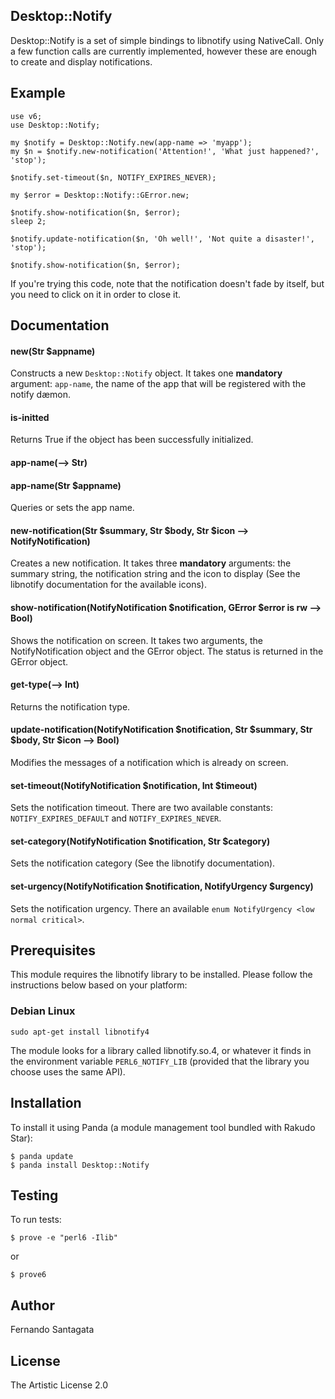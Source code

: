 ## Desktop::Notify

Desktop::Notify is a set of simple bindings to libnotify using NativeCall. Only
a few function calls are currently implemented, however these are enough to
create and display notifications.

## Example

```Perl6
use v6;
use Desktop::Notify;

my $notify = Desktop::Notify.new(app-name => 'myapp');
my $n = $notify.new-notification('Attention!', 'What just happened?', 'stop');

$notify.set-timeout($n, NOTIFY_EXPIRES_NEVER);

my $error = Desktop::Notify::GError.new;

$notify.show-notification($n, $error);
sleep 2;

$notify.update-notification($n, 'Oh well!', 'Not quite a disaster!', 'stop');

$notify.show-notification($n, $error);
```

If you're trying this code, note that the notification doesn't fade by itself,
but you need to click on it in order to close it.

## Documentation

#### new(Str $appname)

Constructs a new `Desktop::Notify` object. It takes one **mandatory** argument:
`app-name`, the name of the app that will be registered with the notify dæmon.

#### is-initted

Returns True if the object has been successfully initialized.

#### app-name(--> Str)
#### app-name(Str $appname)

Queries or sets the app name.

#### new-notification(Str $summary, Str $body, Str $icon --> NotifyNotification)

Creates a new notification. It takes three **mandatory** arguments: the summary
string, the notification string and the icon to display (See the libnotify
documentation for the available icons).

#### show-notification(NotifyNotification $notification, GError $error is rw --> Bool)

Shows the notification on screen. It takes two arguments, the NotifyNotification
object and the GError object. The status is returned in the GError object.

#### get-type(--> Int)

Returns the notification type.

#### update-notification(NotifyNotification $notification, Str $summary, Str $body, Str $icon --> Bool)

Modifies the messages of a notification which is already on screen.

#### set-timeout(NotifyNotification $notification, Int $timeout)

Sets the notification timeout. There are two available constants:
`NOTIFY_EXPIRES_DEFAULT` and `NOTIFY_EXPIRES_NEVER`.

#### set-category(NotifyNotification $notification, Str $category)

Sets the notification category (See the libnotify documentation).

#### set-urgency(NotifyNotification $notification, NotifyUrgency $urgency)

Sets the notification urgency. There an available `enum NotifyUrgency <low normal critical>`.

## Prerequisites
This module requires the libnotify library to be installed. Please follow the
instructions below based on your platform:

### Debian Linux

```
sudo apt-get install libnotify4
```

The module looks for a library called libnotify.so.4, or whatever it finds in
the environment variable ```PERL6_NOTIFY_LIB``` (provided that the library you
choose uses the same API).

## Installation

To install it using Panda (a module management tool bundled with Rakudo Star):

```
$ panda update
$ panda install Desktop::Notify
```

## Testing

To run tests:

```
$ prove -e "perl6 -Ilib"
```

or

```
$ prove6
```

## Author

Fernando Santagata

## License

The Artistic License 2.0
